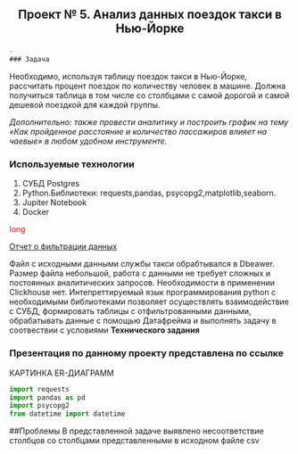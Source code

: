 ## <p style="text-align: center;">Проект № 5. Анализ данных поездок такси в Нью-Йорке</p>

```diff
-
### Задача
```
Необходимо, используя таблицу поездок такси в Нью-Йорке, рассчитать процент поездок по количеству человек в машине. Должна получиться таблица в том числе со столбцами с самой дорогой и самой дешевой поездкой для каждой группы.

*Дополнительно: также провести аналитику и построить график на тему «Как пройденное расстояние и количество пассажиров влияет на чаевые» в любом удобном инструменте.*

### Используемые технологии
1. СУБД Postgres
2. Python.Библиотеки: requests,pandas, psycopg2,matplotlib,seaborn.
3. Jupiter Notebook
4. Docker


<span style='color: red;'>long</span>

[Отчет о фильтрации данных](https://github.com/SergeyGitH/DataEngineer_Final/blob/master/doc/report.txt "Отчет о фильтрации данных")


Файл с исходными данными службы такси обрабтывался в Dbeawer. Размер файла небольшой, работа с данными не требует сложных и постоянных аналитических запросов. Необходимости в применении Clickhouse нет. Интепреттируемый язык программирования python c необходимыми библиотеками позволяет осуществлять взаимодействие с СУБД, формировать таблицы с отфильтрованными данными, обрабатывать данные с помощью Датафрейма и выполнять задачу в соотвествии с условиями **Технического задания**
### Презентация по данному проекту представлена по ссылке

КАРТИНКА ER-ДИАГРАММ

```python
import requests
import pandas as pd
import psycopg2
from datetime import datetime
```


##Проблемы
В представленной задаче выявлено несоответствие столбцов со столбцами представленными в исходном файле csv


